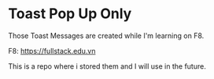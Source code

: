 # Toast Pop Up Only

Those Toast Messages are created while I'm learning on F8.

F8: https://fullstack.edu.vn

This is a repo where i stored them and I will use in the future.
